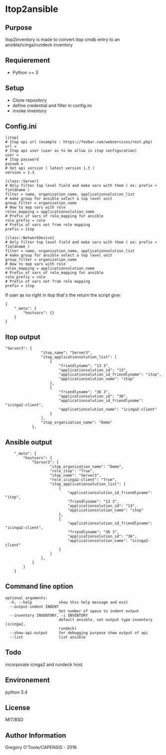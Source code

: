 # Itop2ansible

## Purpose


Itop2inventory is made to convert itop cmdb entry to an ansible/icinga/rundeck inventory

## Requierement

 - Python >= 3

## Setup

 - Clone repository
 - define credential and filter in config.ini
 - invoke inventory

## Config.ini

```
[itop]
# Itop api url (example : https://foobar.com/webservices/rest.php)
url = 
# Itop api user (user as to be allow in itop configuration)
user = 
# Itop password
passwd = 
# Set api version ( latest version 1.3 )
version = 1.3

[class::Server]
# Only filter top level field and make vars with them ( ex: prefix + fieldname )
filter = name, organization_name, applicationsolution_list
# make group for ansible select a top level unit
group_filter = organization_name
# How to map vars with role
roles_mapping = applicationsolution_name
# Prefix of vars of role_mapping for ansible
role_prefix = role
# Prefix of vars not from role mapping
prefix = itop

[class::NetworkDevice]
# Only filter top level field and make vars with them ( ex: prefix + fieldname )
filter = name, organization_name, applicationsolution_list
# make group for ansible select a top level unit
group_filter = organization_name
# How to map vars with role
roles_mapping = applicationsolution_name
# Prefix of vars of role_mapping for ansible
role_prefix = role
# Prefix of vars not from role mapping
prefix = itop
```

If user as no right in itop that's the return the script give: 

```
{
    "_meta": {
        "hostvars": {}
    }
}
```

## Itop output 
```
"Server3": {
                "itop_name": "Server3",
                "itop_applicationsolution_list": [
                    {
                        "friendlyname": "13 3",
                        "applicationsolution_id": "13",
                        "applicationsolution_id_friendlyname": "itop",
                        "applicationsolution_name": "itop"
                    },
                    {
                        "friendlyname": "36 3",
                        "applicationsolution_id": "36",
                        "applicationsolution_id_friendlyname": "icinga2-client",
                        "applicationsolution_name": "icinga2-client"
                    }
                ],
                "itop_organization_name": "Demo"
            },

```

## Ansible output

```
    "_meta": {
        "hostvars": {
            "Server3": {
                    "itop_organization_name": "Demo",
                    "role_itop": "True",
                    "itop_name": "Server3",
                    "role_icinga2-client": "True",
                    "itop_applicationsolution_list": [
                        {
                            "applicationsolution_id_friendlyname": "itop",
                            "friendlyname": "13 3",
                            "applicationsolution_id": "13",
                            "applicationsolution_name": "itop"
                        },
                        {
                            "applicationsolution_id_friendlyname": "icinga2-client",
                            "friendlyname": "36 3",
                            "applicationsolution_id": "36",
                            "applicationsolution_name": "icinga2-client"
                        }
                    ]
                },
            }
        }
    }
```

## Command line option

```
optional arguments:
  -h, --help            show this help message and exit
  --output-indent INDENT
                        Set number of space to indent output
  --inventory INVENTORY, -i INVENTORY
                        default ansible, set output type inventory (icinga2,
                        rundeck)
  --show-api-output     for debugging purpose show output of api
  --list                list ansible
```

## Todo

incorporate icinga2 and rundeck host

## Environement

python 3.4

## License

MIT/BSD

## Author Information

Gregory O'Toole/CAPENSIS - 2016
